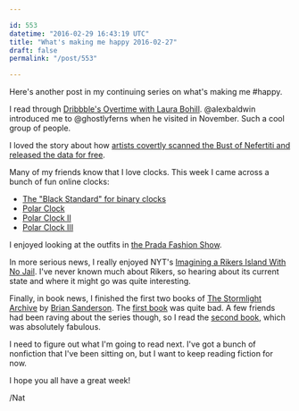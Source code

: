 ```yaml
---

id: 553
datetime: "2016-02-29 16:43:19 UTC"
title: "What's making me happy 2016-02-27"
draft: false
permalink: "/post/553"

---
```


Here's another post in my continuing series on what's making me #happy.

I read through [Dribbble's Overtime with Laura Bohill](https://dribbble.com/stories/2016/02/17/overtime-with-laura-bohill). @alexbaldwin introduced me to @ghostlyferns when he visited in November. Such a cool group of people.

I loved the story about how [artists covertly scanned the Bust of Nefertiti and released the data for free](https://hyperallergic.com/274635/artists-covertly-scan-bust-of-nefertiti-and-release-the-data-for-free-online/).

Many of my friends know that I love clocks. This week I came across a bunch of fun online clocks:

 - [The "Black Standard" for binary clocks](https://www.romanblack.com/binclk.htm)
 - [Polar Clock](http://bl.ocks.org/mbostock/1096355)
 - [Polar Clock II](http://bl.ocks.org/mbostock/b89c89ec6b58435956a1)
 - [Polar Clock III](http://bl.ocks.org/mbostock/c150b717e18d387e1b98)

I enjoyed looking at the outfits in [the Prada Fashion Show](https://www.racked.com/2016/2/25/11113148/prada-fall-2016-mfw).


In more serious news, I really enjoyed NYT's [Imagining a Rikers Island With No Jail](http://mobile.nytimes.com/2016/02/24/opinion/imagining-a-rikers-island-with-no-jail.html). I've never known much about Rikers, so hearing about its current state and where it might go was quite interesting.

Finally, in book news, I finished the first two books of [The Stormlight Archive](https://en.wikipedia.org/wiki/The_Stormlight_Archive) by [Brian Sanderson](https://en.wikipedia.org/wiki/Brandon_Sanderson). The [first book](https://www.goodreads.com/book/show/9188338-the-way-of-kings) was quite bad. A few friends had been raving about the series though, so I read the [second book](https://www.goodreads.com/book/show/20150777-words-of-radiance), which was absolutely fabulous.

I need to figure out what I'm going to read next. I've got a bunch of nonfiction that I've been sitting on, but I want to keep reading fiction for now.

I hope you all have a great week!

/Nat


